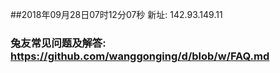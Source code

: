 ##2018年09月28日07时12分07秒 新址: 142.93.149.11
### 兔友常见问题及解答: https://github.com/wanggonging/d/blob/w/FAQ.md
